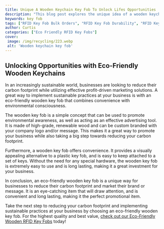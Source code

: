 ```yaml
---
title: Unique A Wooden Keychain Key Fob To Unlock Lifes Opportunities
description: "This blog post explores the unique idea of a wooden keychain key fob a creative and symbolic way to celebrate and unlock the opportunities life presents Learn more to see how this simple idea can bring joy and inspiration to your life"
keywords: key fob
tags: ["RFID Key Fob Bulk Orders", "RFID Key Fob Durability", "RFID Key Fob Applications", "RFID Key Fob Integration", "RFID Key Fob Support"]
author: Curtis
categories: ["Eco Friendly RFID Key Fobs"]
cover: 
 image: /img/recycling/223.webp
 alt: 'Wooden keychain key fob'
---
```

## Unlocking Opportunities with Eco-Friendly Wooden Keychains

In an increasingly sustainable world, businesses are looking to reduce their carbon footprint while utilizing effective profit-driven marketing solutions. A great way to implement sustainable practices at your business is with an eco-friendly wooden key fob that combines convenience with environmental consciousness. 

The wooden key fob is a simple concept that can be used to promote environmental awareness, as well as acting as an effective advertising tool. It is made of high-grade, renewable wood and can be custom branded with your company logo and/or message. This makes it a great way to promote your business while also taking a big step towards reducing your carbon footprint.

Furthermore, a wooden key fob offers convenience. It provides a visually appealing alternative to a plastic key fob, and is easy to keep attached to a set of keys. Without the need for any special hardware, the wooden key fob is extremely easy to use and is long lasting, making it a great investment for your business.

In conclusion, an eco-friendly wooden key fob is a unique way for businesses to reduce their carbon footprint and market their brand or message. It is an eye-catching item that will draw attention, and is convenient and long lasting, making it the perfect promotional item. 

Take the next step to reducing your carbon footprint and implementing sustainable practices at your business by choosing an eco-friendly wooden key fob. For the highest quality and best value, [check out our Eco-Friendly Wooden RFID Key Fobs](/eco-friendly-rfid-key-fobs) today!
